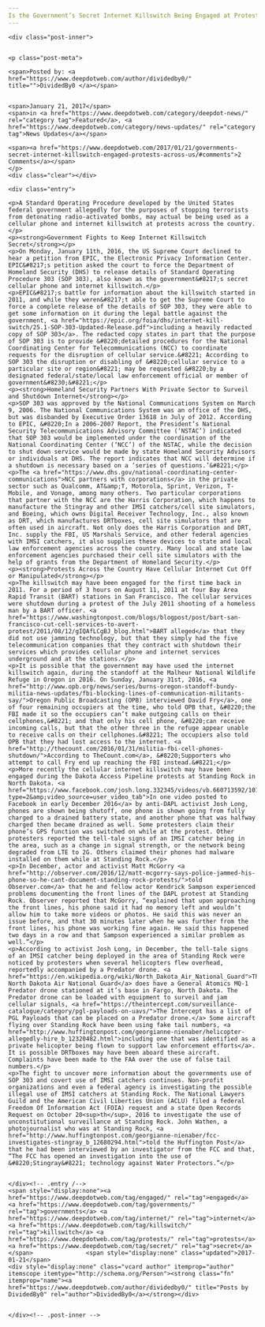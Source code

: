 ```yaml
---
Is the Government’s Secret Internet Killswitch Being Engaged at Protests Across the US?
---
```

<article class="post-listing post-17644 post type-post status-publish format-standard has-post-thumbnail hentry category-deepdot-news category-news-updates tag-engaged tag-governments tag-internet tag-killswitch tag-protests tag-secret">
    
    <div class="post-inner">
    
    
    <p class="post-meta">
    
    <span>Posted by: <a href="https://www.deepdotweb.com/author/dividedby0/" title="">DividedBy0 </a></span>
    
    
    <span>January 21, 2017</span>
    <span>in <a href="https://www.deepdotweb.com/category/deepdot-news/" rel="category tag">Featured</a>, <a href="https://www.deepdotweb.com/category/news-updates/" rel="category tag">News Updates</a></span>
    
    <span><a href="https://www.deepdotweb.com/2017/01/21/governments-secret-internet-killswitch-engaged-protests-across-us/#comments">2 Comments</a></span>
    </p>
    <div class="clear"></div>
    
    <div class="entry">
    
    <p>A Standard Operating Procedure developed by the United States federal government allegedly for the purposes of stopping terrorists from detonating radio-activated bombs, may actual be being used as a cellular phone and internet killswitch at protests across the country.</p>
    <p><strong>Government Fights to Keep Internet Killswitch Secret</strong></p>
    <p>On Monday, January 11th, 2016, the US Supreme Court declined to hear a petition from EPIC, the Electronic Privacy Information Center. EPIC&#8217;s petition asked the court to force the Department of Homeland Security (DHS) to release details of Standard Operating Procedure 303 (SOP 303), also known as the government&#8217;s secret cellular phone and internet killswitch.</p>
    <p>EPIC&#8217;s battle for information about the killswitch started in 2011, and while they weren&#8217;t able to get the Supreme Court to force a complete release of the details of SOP 303, they were able to get some information on it during the legal battle against the government, <a href="https://epic.org/foia/dhs/internet-kill-switch/25.1-SOP-303-Updated-Release.pdf">including a heavily redacted copy of SOP 303</a>. The redacted copy states in part that the purpose of SOP 303 is to provide &#8220;detailed procedures for the National Coordinating Center for Telecommunications (NCC) to coordinate requests for the disruption of cellular service.&#8221; According to SOP 303 the disruption or disabling of &#8220;cellular service to a particular site or region&#8221; may be requested &#8220;by a designated federal/state/local law enforcement official or member of government&#8230;&#8221;</p>
    <p><strong>Homeland Security Partners With Private Sector to Surveil and Shutdown Internet</strong></p>
    <p>SOP 303 was approved by the National Communications System on March 9, 2006. The National Communications System was an office of the DHS, but was disbanded by Executive Order 13618 in July of 2012. According to EPIC, &#8220;In a 2006-2007 Report, the President’s National Security Telecommunications Advisory Committee (‘NSTAC’) indicated that SOP 303 would be implemented under the coordination of the National Coordinating Center (‘NCC’) of the NSTAC, while the decision to shut down service would be made by state Homeland Security Advisors or individuals at DHS. The report indicates that NCC will determine if a shutdown is necessary based on a ‘series of questions.’&#8221;</p>
    <p>The <a href="https://www.dhs.gov/national-coordinating-center-communications">NCC partners with corporations</a> in the private sector such as Qualcomm, AT&amp;T, Motorola, Sprint, Verizon, T-Mobile, and Vonage, among many others. Two particular corporations that partner with the NCC are the Harris Corporation, which happens to manufacture the Stingray and other IMSI catchers/cell site simulators, and Boeing, which owns Digital Receiver Technology, Inc., also known as DRT, which manufactures DRTboxes, cell site simulators that are often used in aircraft. Not only does the Harris Corporation and DRT, Inc. supply the FBI, US Marshals Service, and other federal agencies with IMSI catchers, it also supplies these devices to state and local law enforcement agencies across the country. Many local and state law enforcement agencies purchased their cell site simulators with the help of grants from the Department of Homeland Security.</p>
    <p><strong>Protests Across the Country Have Cellular Internet Cut Off or Manipulated</strong></p>
    <p>The killswitch may have been engaged for the first time back in 2011. For a period of 3 hours on August 11, 2011 at four Bay Area Rapid Transit (BART) stations in San Francisco. The cellular services were shutdown during a protest of the July 2011 shooting of a homeless man by a BART officer. <a href="https://www.washingtonpost.com/blogs/blogpost/post/bart-san-francisco-cut-cell-services-to-avert-protest/2011/08/12/gIQAfLCgBJ_blog.html">BART alleged</a> that they did not use jamming technology, but that they simply had the five telecommunication companies that they contract with shutdown their services which provides cellular phone and internet services underground and at the stations.</p>
    <p>It is possible that the government may have used the internet killswitch again, during the standoff at the Malheur National Wildlife Refuge in Oregon in 2016. On Sunday, January 31st, 2016, <a href="http://www.opb.org/news/series/burns-oregon-standoff-bundy-militia-news-updates/fbi-blocking-lines-of-communication-militants-say/">Oregon Public Broadcasting (OPB) interviewed David Fry</a>, one of four remaining occupiers at the time, who told OPB that, &#8220;the FBI made it so the occupiers can’t make outgoing calls on their cellphones,&#8221; and that only his cell phone, &#8220;can receive incoming calls, but that the other three in the refuge appear unable to receive calls on their cellphones.&#8221; The occupiers also told OPB that they had lost access to the internet. <a href="http://thecount.com/2016/01/31/militia-fbi-cell-phones-shutdown/">According to TheCount.com</a>, &#8220;Supporters who attempt to call Fry end up reaching the FBI instead.&#8221;</p>
    <p>More recently the cellular internet killswitch may have been engaged during the Dakota Access Pipeline protests at Standing Rock in North Dakota. <a href="https://www.facebook.com/josh.long.332345/videos/vb.660713592/10154850700133593/?type=2&amp;video_source=user_video_tab">In one video posted to Facebook in early December 2016</a> by anti-DAPL activist Josh Long, phones are shown being shutoff, one phone is shown going from fully charged to a drained battery state, and another phone that was halfway charged then became drained as well. Some protesters claim their phone’s GPS function was switched on while at the protest. Other protesters reported the tell-tale signs of an IMSI catcher being in the area, such as a change in signal strength, or the network being degraded from LTE to 2G. Others claimed their phones had malware installed on them while at Standing Rock.</p>
    <p>In December, actor and activist Matt McGorry <a href="http://observer.com/2016/12/matt-mcgorry-says-police-jammed-his-phone-so-he-cant-document-standing-rock-protests/">told Observer.com</a> that he and fellow actor Kendrick Sampson experienced problems documenting the front lines of the DAPL protest at Standing Rock. Observer reported that McGorry, “explained that upon approaching the front lines, his phone said it had no memory left and wouldn’t allow him to take more videos or photos. He said this was never an issue before, and that 30 minutes later when he was further from the front lines, his phone was working fine again. He said this happened two days in a row and that Sampson experienced a similar problem as well.”</p>
    <p>According to activist Josh Long, in December, the tell-tale signs of an IMSI catcher being deployed in the area of Standing Rock were noticed by protesters when several helicopters flew overhead, reportedly accompanied by a Predator drone. <a href="https://en.wikipedia.org/wiki/North_Dakota_Air_National_Guard">The North Dakota Air National Guard</a> does have a General Atomics MQ-1 Predator drone stationed at it’s base in Fargo, North Dakota. The Predator drone can be loaded with equipment to surveil and jam cellular signals, <a href="https://theintercept.com/surveillance-catalogue/category/pgl-payloads-on-uavs/">The Intercept has a list of PGL Payloads that can be placed on a Predator drone.</a> Some aircraft flying over Standing Rock have been using fake tail numbers, <a href="http://www.huffingtonpost.com/georgianne-nienaber/helicopter-allegedly-hire_b_12320482.html">including one that was identified as a private helicopter being flown to support law enforcement efforts</a>. It is possible DRTboxes may have been aboard these aircraft. Complaints have been made to the FAA over the use of false tail numbers.</p>
    <p>The fight to uncover more information about the governments use of SOP 303 and covert use of IMSI catchers continues. Non-profit organizations and even a federal agency is investigating the possible illegal use of IMSI catchers at Standing Rock. The National Lawyers Guild and the American Civil Liberties Union (ACLU) filed a federal Freedom Of Information Act (FOIA) request and a state Open Records Request on October 20<sup>th</sup>, 2016 to investigate the use of unconstitutional surveillance at Standing Rock. John Wathen, a photojournalist who was at Standing Rock, <a href="http://www.huffingtonpost.com/georgianne-nienaber/fcc-investigates-stingray_b_12680294.html">told the Huffington Post</a> that he had been interviewed by an investigator from the FCC and that, “The FCC has opened an investigation into the use of &#8220;Stingray&#8221; technology against Water Protectors.”</p>
    
    
    </div><!-- .entry /-->
    <span style="display:none"><a href="https://www.deepdotweb.com/tag/engaged/" rel="tag">engaged</a> <a href="https://www.deepdotweb.com/tag/governments/" rel="tag">governments</a> <a href="https://www.deepdotweb.com/tag/internet/" rel="tag">internet</a> <a href="https://www.deepdotweb.com/tag/killswitch/" rel="tag">killswitch</a> <a href="https://www.deepdotweb.com/tag/protests/" rel="tag">protests</a> <a href="https://www.deepdotweb.com/tag/secret/" rel="tag">secret</a></span>				<span style="display:none" class="updated">2017-01-21</span>
    <div style="display:none" class="vcard author" itemprop="author" itemscope itemtype="http://schema.org/Person"><strong class="fn" itemprop="name"><a href="https://www.deepdotweb.com/author/dividedby0/" title="Posts by DividedBy0" rel="author">DividedBy0</a></strong></div>
    
    
    </div><!-- .post-inner -->
</article><!-- .post-listing -->

